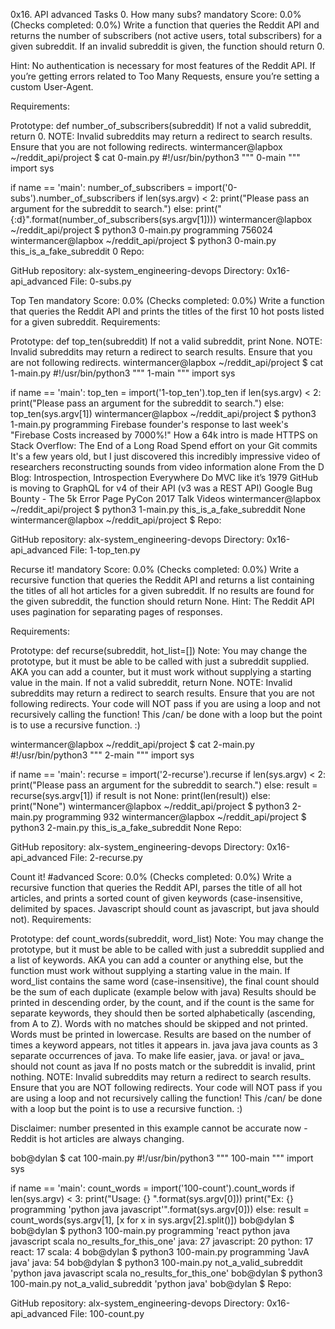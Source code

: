 0x16. API advanced
Tasks 0. How many subs? mandatory Score: 0.0% (Checks completed: 0.0%) Write a function that queries the Reddit API and returns the number of subscribers (not active users, total subscribers) for a given subreddit. If an invalid subreddit is given, the function should return 0.

Hint: No authentication is necessary for most features of the Reddit API. If you’re getting errors related to Too Many Requests, ensure you’re setting a custom User-Agent.

Requirements:

Prototype: def number_of_subscribers(subreddit) If not a valid subreddit, return 0. NOTE: Invalid subreddits may return a redirect to search results. Ensure that you are not following redirects. wintermancer@lapbox ~/reddit_api/project $ cat 0-main.py #!/usr/bin/python3 """ 0-main """ import sys

if name == 'main': number_of_subscribers = import('0-subs').number_of_subscribers if len(sys.argv) < 2: print("Please pass an argument for the subreddit to search.") else: print("{:d}".format(number_of_subscribers(sys.argv[1]))) wintermancer@lapbox ~/reddit_api/project $ python3 0-main.py programming 756024 wintermancer@lapbox ~/reddit_api/project $ python3 0-main.py this_is_a_fake_subreddit 0 Repo:

GitHub repository: alx-system_engineering-devops Directory: 0x16-api_advanced File: 0-subs.py

Top Ten mandatory Score: 0.0% (Checks completed: 0.0%) Write a function that queries the Reddit API and prints the titles of the first 10 hot posts listed for a given subreddit.
Requirements:

Prototype: def top_ten(subreddit) If not a valid subreddit, print None. NOTE: Invalid subreddits may return a redirect to search results. Ensure that you are not following redirects. wintermancer@lapbox ~/reddit_api/project $ cat 1-main.py #!/usr/bin/python3 """ 1-main """ import sys

if name == 'main': top_ten = import('1-top_ten').top_ten if len(sys.argv) < 2: print("Please pass an argument for the subreddit to search.") else: top_ten(sys.argv[1]) wintermancer@lapbox ~/reddit_api/project $ python3 1-main.py programming Firebase founder's response to last week's "Firebase Costs increased by 7000%!" How a 64k intro is made HTTPS on Stack Overflow: The End of a Long Road Spend effort on your Git commits It's a few years old, but I just discovered this incredibly impressive video of researchers reconstructing sounds from video information alone From the D Blog: Introspection, Introspection Everywhere Do MVC like it’s 1979 GitHub is moving to GraphQL for v4 of their API (v3 was a REST API) Google Bug Bounty - The 5k Error Page PyCon 2017 Talk Videos wintermancer@lapbox ~/reddit_api/project $ python3 1-main.py this_is_a_fake_subreddit None wintermancer@lapbox ~/reddit_api/project $ Repo:

GitHub repository: alx-system_engineering-devops Directory: 0x16-api_advanced File: 1-top_ten.py

Recurse it! mandatory Score: 0.0% (Checks completed: 0.0%) Write a recursive function that queries the Reddit API and returns a list containing the titles of all hot articles for a given subreddit. If no results are found for the given subreddit, the function should return None.
Hint: The Reddit API uses pagination for separating pages of responses.

Requirements:

Prototype: def recurse(subreddit, hot_list=[]) Note: You may change the prototype, but it must be able to be called with just a subreddit supplied. AKA you can add a counter, but it must work without supplying a starting value in the main. If not a valid subreddit, return None. NOTE: Invalid subreddits may return a redirect to search results. Ensure that you are not following redirects. Your code will NOT pass if you are using a loop and not recursively calling the function! This /can/ be done with a loop but the point is to use a recursive function. :)

wintermancer@lapbox ~/reddit_api/project $ cat 2-main.py #!/usr/bin/python3 """ 2-main """ import sys

if name == 'main': recurse = import('2-recurse').recurse if len(sys.argv) < 2: print("Please pass an argument for the subreddit to search.") else: result = recurse(sys.argv[1]) if result is not None: print(len(result)) else: print("None") wintermancer@lapbox ~/reddit_api/project $ python3 2-main.py programming 932 wintermancer@lapbox ~/reddit_api/project $ python3 2-main.py this_is_a_fake_subreddit None Repo:

GitHub repository: alx-system_engineering-devops Directory: 0x16-api_advanced File: 2-recurse.py

Count it! #advanced Score: 0.0% (Checks completed: 0.0%) Write a recursive function that queries the Reddit API, parses the title of all hot articles, and prints a sorted count of given keywords (case-insensitive, delimited by spaces. Javascript should count as javascript, but java should not).
Requirements:

Prototype: def count_words(subreddit, word_list) Note: You may change the prototype, but it must be able to be called with just a subreddit supplied and a list of keywords. AKA you can add a counter or anything else, but the function must work without supplying a starting value in the main. If word_list contains the same word (case-insensitive), the final count should be the sum of each duplicate (example below with java) Results should be printed in descending order, by the count, and if the count is the same for separate keywords, they should then be sorted alphabetically (ascending, from A to Z). Words with no matches should be skipped and not printed. Words must be printed in lowercase. Results are based on the number of times a keyword appears, not titles it appears in. java java java counts as 3 separate occurrences of java. To make life easier, java. or java! or java_ should not count as java If no posts match or the subreddit is invalid, print nothing. NOTE: Invalid subreddits may return a redirect to search results. Ensure that you are NOT following redirects. Your code will NOT pass if you are using a loop and not recursively calling the function! This /can/ be done with a loop but the point is to use a recursive function. :)

Disclaimer: number presented in this example cannot be accurate now - Reddit is hot articles are always changing.

bob@dylan $ cat 100-main.py #!/usr/bin/python3 """ 100-main """ import sys

if name == 'main': count_words = import('100-count').count_words if len(sys.argv) < 3: print("Usage: {} ".format(sys.argv[0])) print("Ex: {} programming 'python java javascript'".format(sys.argv[0])) else: result = count_words(sys.argv[1], [x for x in sys.argv[2].split()]) bob@dylan $
bob@dylan $ python3 100-main.py programming 'react python java javascript scala no_results_for_this_one' java: 27 javascript: 20 python: 17 react: 17 scala: 4 bob@dylan $ python3 100-main.py programming 'JavA java' java: 54 bob@dylan $ python3 100-main.py not_a_valid_subreddit 'python java javascript scala no_results_for_this_one' bob@dylan $ python3 100-main.py not_a_valid_subreddit 'python java' bob@dylan $ Repo:

GitHub repository: alx-system_engineering-devops Directory: 0x16-api_advanced File: 100-count.py
